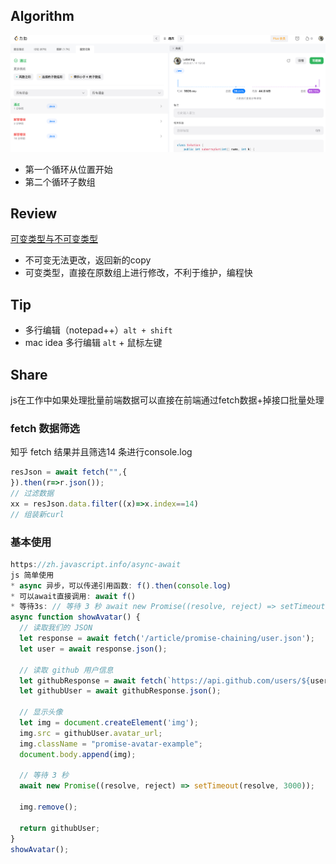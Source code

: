 ## Algorithm
![算法](../../../images/temp/sisyphus-2023-01-14-lc.png)
* 第一个循环从位置开始
* 第二个循环子数组
## Review
[可变类型与不可变类型](https://www.tiny.cloud/blog/mutable-vs-immutable-javascript/)
* 不可变无法更改，返回新的copy
* 可变类型，直接在原数组上进行修改，不利于维护，编程快
## Tip
* 多行编辑（notepad++）`alt + shift`
* mac idea 多行编辑 `alt` + 鼠标左键

## Share
js在工作中如果处理批量前端数据可以直接在前端通过fetch数据+掉接口批量处理
### fetch 数据筛选
知乎 fetch 结果并且筛选14 条进行console.log
```javascript
resJson = await fetch("",{
}).then(r=>r.json());
// 过滤数据
xx = resJson.data.filter((x)=>x.index==14)
// 组装新curl
```
### 基本使用
```javascript
https://zh.javascript.info/async-await
js 简单使用
* async 异步，可以传递引用函数: f().then(console.log)
* 可以await直接调用: await f()
* 等待3s: // 等待 3 秒 await new Promise((resolve, reject) => setTimeout(resolve, 3000));
async function showAvatar() {
  // 读取我们的 JSON
  let response = await fetch('/article/promise-chaining/user.json');
  let user = await response.json();

  // 读取 github 用户信息
  let githubResponse = await fetch(`https://api.github.com/users/${user.name}`);
  let githubUser = await githubResponse.json();

  // 显示头像
  let img = document.createElement('img');
  img.src = githubUser.avatar_url;
  img.className = "promise-avatar-example";
  document.body.append(img);

  // 等待 3 秒
  await new Promise((resolve, reject) => setTimeout(resolve, 3000));

  img.remove();

  return githubUser;
}
showAvatar();
```
